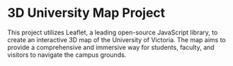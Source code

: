 # 3D University Map Project

This project utilizes Leaflet, a leading open-source JavaScript library, to create an interactive 3D map of the University of Victoria. The map aims to provide a comprehensive and immersive way for students, faculty, and visitors to navigate the campus grounds.
